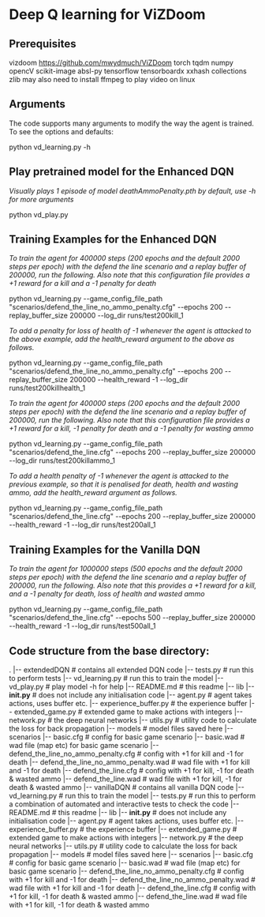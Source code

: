 # Deep Q learning for ViZDoom

## Prerequisites
vizdoom  <https://github.com/mwydmuch/ViZDoom>
torch
tqdm
numpy
opencV
scikit-image
absl-py
tensorflow
tensorboardx
xxhash
collections
zlib
may also need to install ffmpeg to play video on linux

## Arguments

The code supports many arguments to modify the way the agent is trained. To see the options and defaults:

python vd_learning.py -h

## Play pretrained model for the Enhanced DQN

*Visually plays 1 episode of model deathAmmoPenalty.pth by default, use -h for more arguments*

python vd_play.py

## Training Examples for the Enhanced DQN

*To train the agent for 400000 steps (200 epochs and the default 2000 steps per epoch) with the defend the line scenario and a replay buffer of 200000, run the following. Also note that this configuration file provides a +1 reward for a kill and a -1 penalty for death*

python vd_learning.py --game_config_file_path "scenarios/defend_the_line_no_ammo_penalty.cfg" --epochs 200 --replay_buffer_size 200000 --log_dir runs/test200kill_1

*To add a penalty for loss of health of -1 whenever the agent is attacked to the above example, add the health_reward argument to the above as follows.*

python vd_learning.py --game_config_file_path "scenarios/defend_the_line_no_ammo_penalty.cfg" --epochs 200 --replay_buffer_size 200000 --health_reward -1 --log_dir runs/test200killhealth_1

*To train the agent for 400000 steps (200 epochs and the default 2000 steps per epoch) with the defend the line scenario and a replay buffer of 200000, run the following. Also note that this configuration file provides a +1 reward for a kill, -1 penalty for death and a -1 penalty for wasting ammo*

python vd_learning.py --game_config_file_path "scenarios/defend_the_line.cfg" --epochs 200 --replay_buffer_size 200000 --log_dir runs/test200killammo_1

*To add a health penalty of -1 whenever the agent is attacked to the previous example, so that it is penalised for death, health and wasting ammo, add the health_reward argument as follows.*

python vd_learning.py --game_config_file_path "scenarios/defend_the_line.cfg" --epochs 200 --replay_buffer_size 200000 --health_reward -1 --log_dir runs/test200all_1

## Training Examples for the Vanilla DQN

*To train the agent for 1000000 steps (500 epochs and the default 2000 steps per epoch) with the defend the line scenario and a replay buffer of 200000, run the following. Also note that this provides a +1 reward for a kill, and a -1 penalty for death, loss of health and wasted ammo*

python vd_learning.py --game_config_file_path "scenarios/defend_the_line.cfg" --epochs 500 --replay_buffer_size 200000 --health_reward -1 --log_dir runs/test500all_1

## Code structure from the base directory:
.
|-- extendedDQN                                    # contains all extended DQN code
    |-- tests.py                                   # run this to perform tests
    |-- vd_learning.py                             # run this to train the model
    |-- vd_play.py                                 # play model -h for help
    |-- README.md                                  # this readme
    |-- lib
        |-- __init.py__                            # does not include any initialisation code
        |-- agent.py                               # agent takes actions, uses buffer etc.
        |-- experience_buffer.py                   # the experience buffer
        |-- extended_game.py                       # extended game to make actions with integers
        |-- network.py                             # the deep neural networks
        |-- utils.py                               # utility code to calculate the loss for back propagation
    |-- models                                     # model files saved here
    |-- scenarios
        |-- basic.cfg                              # config for basic game scenario
        |-- basic.wad                              # wad file (map etc) for basic game scenario 
        |-- defend_the_line_no_ammo_penalty.cfg    # config with +1 for kill and -1 for death
        |-- defend_the_line_no_ammo_penalty.wad    # wad file with +1 for kill and -1 for death
        |-- defend_the_line.cfg                    # config with +1 for kill, -1 for death & wasted ammo
        |-- defend_the_line.wad                    # wad file with +1 for kill, -1 for death & wasted ammo
|-- vanillaDQN                                     # contains all vanilla DQN code
    |-- vd_learning.py                             # run this to train the model
    |-- tests.py                                   # run this to perform a combination of automated and interactive tests to check the code
    |-- README.md                                  # this readme
    |-- lib
        |-- __init.py__                            # does not include any initialisation code
        |-- agent.py                               # agent takes actions, uses buffer etc.
        |-- experience_buffer.py                   # the experience buffer
        |-- extended_game.py                       # extended game to make actions with integers
        |-- network.py                             # the deep neural networks
        |-- utils.py                               # utility code to calculate the loss for back propagation
    |-- models                                     # model files saved here
    |-- scenarios
        |-- basic.cfg                              # config for basic game scenario
        |-- basic.wad                              # wad file (map etc) for basic game scenario 
        |-- defend_the_line_no_ammo_penalty.cfg    # config with +1 for kill and -1 for death
        |-- defend_the_line_no_ammo_penalty.wad    # wad file with +1 for kill and -1 for death
        |-- defend_the_line.cfg                    # config with +1 for kill, -1 for death & wasted ammo
        |-- defend_the_line.wad                    # wad file with +1 for kill, -1 for death & wasted ammo
